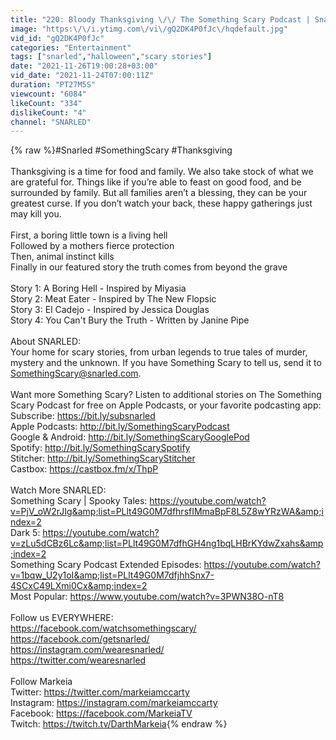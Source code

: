 ```yaml
---
title: "220: Bloody Thanksgiving \/\/ The Something Scary Podcast | Snarled"
image: "https:\/\/i.ytimg.com\/vi\/gQ2DK4P0fJc\/hqdefault.jpg"
vid_id: "gQ2DK4P0fJc"
categories: "Entertainment"
tags: ["snarled","halloween","scary stories"]
date: "2021-11-26T19:00:28+03:00"
vid_date: "2021-11-24T07:00:11Z"
duration: "PT27M5S"
viewcount: "6084"
likeCount: "334"
dislikeCount: "4"
channel: "SNARLED"
---
```

{% raw %}#Snarled #SomethingScary #Thanksgiving<br /><br />Thanksgiving is a time for food and family. We also take stock of what we are grateful for. Things like if you’re able to feast on good food, and be surrounded by family. But all families aren’t a blessing, they can be your greatest curse. If you don’t watch your back, these happy gatherings just may kill you.<br /><br />First, a boring little town is a living hell<br />Followed by a mothers fierce protection<br />Then, animal instinct kills<br />Finally in our featured story the truth comes from beyond the grave<br /><br />Story 1: A Boring Hell - Inspired by Miyasia<br />Story 2: Meat Eater - Inspired by The New Flopsic<br />Story 3: El Cadejo - Inspired by Jessica Douglas<br />Story 4: You Can't Bury the Truth - Written by Janine Pipe<br /><br />About SNARLED: <br />Your home for scary stories, from urban legends to true tales of murder, mystery and the unknown. If you have Something Scary to tell us, send it to SomethingScary@snarled.com.<br /><br />Want more Something Scary? Listen to additional stories on The Something Scary Podcast for free on Apple Podcasts, or your favorite podcasting app:<br />Subscribe: <a rel="nofollow" target="blank" href="https://bit.ly/subsnarled">https://bit.ly/subsnarled</a><br />Apple Podcasts: <a rel="nofollow" target="blank" href="http://bit.ly/SomethingScaryPodcast">http://bit.ly/SomethingScaryPodcast</a> <br />Google &amp; Android: <a rel="nofollow" target="blank" href="http://bit.ly/SomethingScaryGooglePod">http://bit.ly/SomethingScaryGooglePod</a> <br />Spotify: <a rel="nofollow" target="blank" href="http://bit.ly/SomethingScarySpotify">http://bit.ly/SomethingScarySpotify</a> <br />Stitcher: <a rel="nofollow" target="blank" href="http://bit.ly/SomethingScaryStitcher">http://bit.ly/SomethingScaryStitcher</a> <br />Castbox: <a rel="nofollow" target="blank" href="https://castbox.fm/x/ThpP">https://castbox.fm/x/ThpP</a><br /><br />Watch More SNARLED:<br />Something Scary | Spooky Tales: <a rel="nofollow" target="blank" href="https://youtube.com/watch?v=PjV_oW2rJIg&amp;list=PLlt49G0M7dfhrsfIMmaBpF8L5Z8wYRzWA&amp;index=2">https://youtube.com/watch?v=PjV_oW2rJIg&amp;list=PLlt49G0M7dfhrsfIMmaBpF8L5Z8wYRzWA&amp;index=2</a> <br />Dark 5: <a rel="nofollow" target="blank" href="https://youtube.com/watch?v=zLu5dCBz6Lc&amp;list=PLlt49G0M7dfhGH4ng1bqLHBrKYdwZxahs&amp;index=2">https://youtube.com/watch?v=zLu5dCBz6Lc&amp;list=PLlt49G0M7dfhGH4ng1bqLHBrKYdwZxahs&amp;index=2</a> <br />Something Scary Podcast Extended Episodes: <a rel="nofollow" target="blank" href="https://youtube.com/watch?v=1bqw_U2y1oI&amp;list=PLlt49G0M7dfjhhSnx7-4SCxC49LXmi0Cx&amp;index=2">https://youtube.com/watch?v=1bqw_U2y1oI&amp;list=PLlt49G0M7dfjhhSnx7-4SCxC49LXmi0Cx&amp;index=2</a> <br />Most Popular: <a rel="nofollow" target="blank" href="https://www.youtube.com/watch?v=3PWN38O-nT8">https://www.youtube.com/watch?v=3PWN38O-nT8</a><br /><br />Follow us EVERYWHERE:<br /><a rel="nofollow" target="blank" href="https://facebook.com/watchsomethingscary/">https://facebook.com/watchsomethingscary/</a> <br /><a rel="nofollow" target="blank" href="https://facebook.com/getsnarled/">https://facebook.com/getsnarled/</a> <br /><a rel="nofollow" target="blank" href="https://instagram.com/wearesnarled/">https://instagram.com/wearesnarled/</a>  <br /><a rel="nofollow" target="blank" href="https://twitter.com/wearesnarled">https://twitter.com/wearesnarled</a> <br /><br />Follow Markeia<br />Twitter: <a rel="nofollow" target="blank" href="https://twitter.com/markeiamccarty">https://twitter.com/markeiamccarty</a> <br />Instagram: <a rel="nofollow" target="blank" href="https://instagram.com/markeiamccarty">https://instagram.com/markeiamccarty</a>  <br />Facebook: <a rel="nofollow" target="blank" href="https://facebook.com/MarkeiaTV">https://facebook.com/MarkeiaTV</a> <br />Twitch: <a rel="nofollow" target="blank" href="https://twitch.tv/DarthMarkeia">https://twitch.tv/DarthMarkeia</a>{% endraw %}
